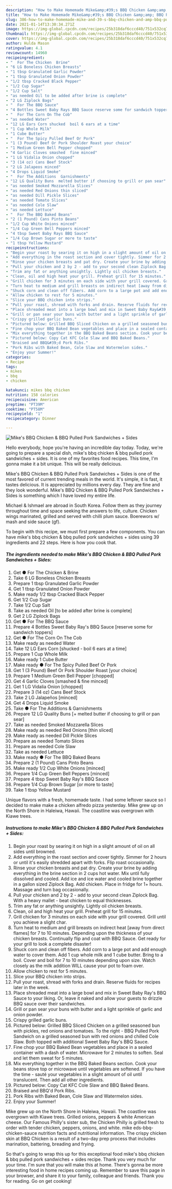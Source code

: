 ```yaml
---
description: "How to Make Homemade Mike&amp;#39;s BBQ Chicken &amp;amp; BBQ Pulled Pork Sandwiches + Sides"
title: "How to Make Homemade Mike&amp;#39;s BBQ Chicken &amp;amp; BBQ Pulled Pork Sandwiches + Sides"
slug: 386-how-to-make-homemade-mike-and-39-s-bbq-chicken-and-amp-bbq-pulled-pork-sandwiches-sides
date: 2021-01-14T13:30:34.271Z
image: https://img-global.cpcdn.com/recipes/25b318daf6cccd40/751x532cq70/mikes-bbq-chicken-bbq-pulled-pork-sandwiches-sides-recipe-main-photo.jpg
thumbnail: https://img-global.cpcdn.com/recipes/25b318daf6cccd40/751x532cq70/mikes-bbq-chicken-bbq-pulled-pork-sandwiches-sides-recipe-main-photo.jpg
cover: https://img-global.cpcdn.com/recipes/25b318daf6cccd40/751x532cq70/mikes-bbq-chicken-bbq-pulled-pork-sandwiches-sides-recipe-main-photo.jpg
author: Hulda Mason
ratingvalue: 4.1
reviewcount: 14960
recipeingredient:
- "  For The Chicken  Brine"
- "6 LG Boneless Chicken Breasts"
- "1 tbsp Granulated Garlic Powder"
- "1 tbsp Granulated Onion Powder"
- "1/2 tbsp Cracked Black Pepper"
- "1/2 Cup Sugar"
- "1/2 Cup Salt"
- "as needed Oil to be added after brine is complete"
- "2 LG Ziplock Bags"
- "  For The BBQ Sauce"
- "4 Bottles Sweet Baby Rays BBQ Sauce reserve some for sandwich toppers"
- "  For The Corn On The Cob"
- "as needed Water"
- "12 LG Ears Corn shucked  boil 6 ears at a time"
- "1 Cup Whole Milk"
- "1 Cube Butter"
- "  For The Spicy Pulled Beef Or Pork"
- "1 (3 Pound) Beef Or Pork Shoulder Roast your choice"
- "1 Medium Green Bell Pepper chopped"
- "4 Garlic Cloves smashed  fine minced"
- "1 LG Vidalia Onion chopped"
- "3 (14 oz) Cans Beef Stock"
- "2 LG Jalapeos minced"
- "4 Drops Liquid Smoke"
- "  For The Additions  Garnishments"
- "12 LG Quality Buns  melted butter if choosing to grill or pan sear"
- "as needed Smoked Mozzarella Slices"
- "as needed Red Onions thin sliced"
- "as needed Dill Pickle Slices"
- "as needed Tomato Slices"
- "as needed Cole Slaw"
- "as needed Lettuce"
- "  For The BBQ Baked Beans"
- "2 (1 Pound) Cans Pinto Beans"
- "1/2 Cup White Onions minced"
- "1/4 Cup Green Bell Peppers minced"
- "4 tbsp Sweet Baby Rays BBQ Sauce"
- "1/4 Cup Brown Sugar or more to taste"
- "1 tbsp Yellow Mustard"
recipeinstructions:
- "Begin your roast by searing it on high in a slight amount of oil on all sides until browned."
- "Add everything in the roast section and cover tightly. Simmer for 2 hours or until it&#39;s easily shredded apart with forks. Flip roast occasionally."
- "Rinse your chicken breasts and pat dry. Create your brine by adding everything in the brine section in 2 cups hot water. Mix until fully dissolved and cooled. Add ice and ice water and cooled brine together in a gallon sized Ziplock Bag. Add chicken. Place in fridge for 1+ hours. Massage and turn bag occasionally."
- "Pull your chicken and 2 by 2 - add to your second clean Ziplock Bag. With a heavy mallet - beat chicken to equal thicknesses."
- "Trim any fat or anything unsightly. Lightly oil chicken breasts."
- "Clean, oil and high heat your grill. Preheat grill for 15 minutes."
- "Grill chicken for 3 minutes on each side with your grill covered. Grill until you achieve a slight char."
- "Turn heat to medium and grill breasts on indirect heat [away from direct flames] for 7 to 10 minutes. Depending upon the thickness of your chicken breasts. Continually flip and coat with BBQ Sauce. Get ready for your grill to look a complete disaster!"
- "Shuck corn and clean off fibers. Add corn to a large pot and add enough water to cover them. Add 1 cup whole milk and 1 cube butter. Bring to a boil. Cover and boil for 7 to 10 minutes depending upon size. Watch closely as the milk addition WILL cause your pot to foam over."
- "Allow chicken to rest for 5 minutes."
- "Slice your BBQ chicken into strips."
- "Pull your roast, shread with forks and drain. Reserve fluids for recipes later in the week."
- "Place shreaded meat into a large bowl and mix in Sweet Baby Ray&#39;s BBQ Sauce to your liking. Or, leave it naked and allow your guests to drizzle BBQ sauce over their sandwiches."
- "Grill or pan sear your buns with butter and a light sprinkle of garlic and onion powder."
- "Crispy grilled garlic buns."
- "Pictured below: Grilled BBQ Sliced Chicken on a grilled seasoned bun with pickles, red onions and tomatoes. To the right - BBQ Pulled Pork Sandwich on a grilled seasoned bun with red onions and chilled Cole Slaw. Both topped with additional Sweet Baby Ray&#39;s BBQ Sauce."
- "Fine chop your BBQ Baked Bean vegetables and place in a sealed container with a dash of water. Microwave for 2 minutes to soften. Seal and let them sweat for 5 minutes."
- "Mix everything together in the BBQ Baked Beans section. Cook your beans stove top or microwave until vegetables are softened. If you have the time - sauté your vegetables in a slight amount of oil until translucent. Then add all other ingredients."
- "Pictured below: Copy Cat KFC Cole Slaw and BBQ Baked Beans."
- "Braised and BBQ&#39;d Pork Ribs."
- "Pork Ribs with Baked Bean, Cole Slaw and Watermelon sides."
- "Enjoy your Summer!"
categories:
- Recipe
tags:
- mikes
- bbq
- chicken

katakunci: mikes bbq chicken 
nutrition: 158 calories
recipecuisine: American
preptime: "PT39M"
cooktime: "PT58M"
recipeyield: "1"
recipecategory: Dinner

---
```



![Mike&#39;s BBQ Chicken &amp; BBQ Pulled Pork Sandwiches + Sides](https://img-global.cpcdn.com/recipes/25b318daf6cccd40/751x532cq70/mikes-bbq-chicken-bbq-pulled-pork-sandwiches-sides-recipe-main-photo.jpg)

Hello everybody, hope you're having an incredible day today. Today, we're going to prepare a special dish, mike&#39;s bbq chicken &amp; bbq pulled pork sandwiches + sides. It is one of my favorites food recipes. This time, I'm gonna make it a bit unique. This will be really delicious.

Mike&#39;s BBQ Chicken &amp; BBQ Pulled Pork Sandwiches + Sides is one of the most favored of current trending meals in the world. It's simple, it is fast, it tastes delicious. It is appreciated by millions every day. They are fine and they look wonderful. Mike&#39;s BBQ Chicken &amp; BBQ Pulled Pork Sandwiches + Sides is something which I have loved my entire life.

Michael &amp; Ishmael are abroad in South Korea. Follow them as they journey throughout time and space seeking the answers to life, culture. Chicken wings marinated, grilled and served with chilli plum sauce. Boerewors w/ mash and side sauce (gf).


To begin with this recipe, we must first prepare a few components. You can have mike&#39;s bbq chicken &amp; bbq pulled pork sandwiches + sides using 39 ingredients and 22 steps. Here is how you cook that.

<!--inarticleads1-->

##### The ingredients needed to make Mike&#39;s BBQ Chicken &amp; BBQ Pulled Pork Sandwiches + Sides:

1. Get  ● For The Chicken &amp; Brine
1. Take 6 LG Boneless Chicken Breasts
1. Prepare 1 tbsp Granulated Garlic Powder
1. Get 1 tbsp Granulated Onion Powder
1. Make ready 1/2 tbsp Cracked Black Pepper
1. Get 1/2 Cup Sugar
1. Take 1/2 Cup Salt
1. Take as needed Oil [to be added after brine is complete]
1. Get 2 LG Ziplock Bags
1. Get  ● For The BBQ Sauce
1. Prepare 4 Bottles Sweet Baby Ray&#39;s BBQ Sauce [reserve some for sandwich toppers]
1. Get  ● For The Corn On The Cob
1. Make ready as needed Water
1. Take 12 LG Ears Corn [shucked - boil 6 ears at a time]
1. Prepare 1 Cup Whole Milk
1. Make ready 1 Cube Butter
1. Make ready  ● For The Spicy Pulled Beef Or Pork
1. Get 1 (3 Pound) Beef Or Pork Shoulder Roast [your choice]
1. Prepare 1 Medium Green Bell Pepper [chopped]
1. Get 4 Garlic Cloves [smashed &amp; fine minced]
1. Get 1 LG Vidalia Onion [chopped]
1. Prepare 3 (14 oz) Cans Beef Stock
1. Take 2 LG Jalapeños [minced]
1. Get 4 Drops Liquid Smoke
1. Take  ● For The Additions &amp; Garnishments
1. Prepare 12 LG Quality Buns [+ melted butter if choosing to grill or pan sear]
1. Take as needed Smoked Mozzarella Slices
1. Make ready as needed Red Onions [thin sliced]
1. Make ready as needed Dill Pickle Slices
1. Prepare as needed Tomato Slices
1. Prepare as needed Cole Slaw
1. Take as needed Lettuce
1. Make ready  ● For The BBQ Baked Beans
1. Prepare 2 (1 Pound) Cans Pinto Beans
1. Make ready 1/2 Cup White Onions [minced]
1. Prepare 1/4 Cup Green Bell Peppers [minced]
1. Prepare 4 tbsp Sweet Baby Ray&#39;s BBQ Sauce
1. Prepare 1/4 Cup Brown Sugar [or more to taste]
1. Take 1 tbsp Yellow Mustard


Unique flavors with a fresh, homemade taste. I had some leftover sauce so I decided to make make a chicken alfredo pizza yesterday. Mike grew up on the North Shore in Haleiwa, Hawaii. The coastline was overgrown with Kiawe trees. 

<!--inarticleads2-->

##### Instructions to make Mike&#39;s BBQ Chicken &amp; BBQ Pulled Pork Sandwiches + Sides:

1. Begin your roast by searing it on high in a slight amount of oil on all sides until browned.
1. Add everything in the roast section and cover tightly. Simmer for 2 hours or until it&#39;s easily shredded apart with forks. Flip roast occasionally.
1. Rinse your chicken breasts and pat dry. Create your brine by adding everything in the brine section in 2 cups hot water. Mix until fully dissolved and cooled. Add ice and ice water and cooled brine together in a gallon sized Ziplock Bag. Add chicken. Place in fridge for 1+ hours. Massage and turn bag occasionally.
1. Pull your chicken and 2 by 2 - add to your second clean Ziplock Bag. With a heavy mallet - beat chicken to equal thicknesses.
1. Trim any fat or anything unsightly. Lightly oil chicken breasts.
1. Clean, oil and high heat your grill. Preheat grill for 15 minutes.
1. Grill chicken for 3 minutes on each side with your grill covered. Grill until you achieve a slight char.
1. Turn heat to medium and grill breasts on indirect heat [away from direct flames] for 7 to 10 minutes. Depending upon the thickness of your chicken breasts. Continually flip and coat with BBQ Sauce. Get ready for your grill to look a complete disaster!
1. Shuck corn and clean off fibers. Add corn to a large pot and add enough water to cover them. Add 1 cup whole milk and 1 cube butter. Bring to a boil. Cover and boil for 7 to 10 minutes depending upon size. Watch closely as the milk addition WILL cause your pot to foam over.
1. Allow chicken to rest for 5 minutes.
1. Slice your BBQ chicken into strips.
1. Pull your roast, shread with forks and drain. Reserve fluids for recipes later in the week.
1. Place shreaded meat into a large bowl and mix in Sweet Baby Ray&#39;s BBQ Sauce to your liking. Or, leave it naked and allow your guests to drizzle BBQ sauce over their sandwiches.
1. Grill or pan sear your buns with butter and a light sprinkle of garlic and onion powder.
1. Crispy grilled garlic buns.
1. Pictured below: Grilled BBQ Sliced Chicken on a grilled seasoned bun with pickles, red onions and tomatoes. To the right - BBQ Pulled Pork Sandwich on a grilled seasoned bun with red onions and chilled Cole Slaw. Both topped with additional Sweet Baby Ray&#39;s BBQ Sauce.
1. Fine chop your BBQ Baked Bean vegetables and place in a sealed container with a dash of water. Microwave for 2 minutes to soften. Seal and let them sweat for 5 minutes.
1. Mix everything together in the BBQ Baked Beans section. Cook your beans stove top or microwave until vegetables are softened. If you have the time - sauté your vegetables in a slight amount of oil until translucent. Then add all other ingredients.
1. Pictured below: Copy Cat KFC Cole Slaw and BBQ Baked Beans.
1. Braised and BBQ&#39;d Pork Ribs.
1. Pork Ribs with Baked Bean, Cole Slaw and Watermelon sides.
1. Enjoy your Summer!


Mike grew up on the North Shore in Haleiwa, Hawaii. The coastline was overgrown with Kiawe trees. Grilled onions, peppers &amp; white American cheese. Our Famous Philly&#39;s sister sub, the Chicken Philly is grilled fresh to order with tender chicken, peppers, onions, and white. mike eds-bbq-chicken-sauce nutrition facts and nutritional information. The crispy chicken skin at BBQ Chicken is a result of a two-day prep process that includes marination, battering, breading and frying. 

So that's going to wrap this up for this exceptional food mike&#39;s bbq chicken &amp; bbq pulled pork sandwiches + sides recipe. Thank you very much for your time. I'm sure that you will make this at home. There's gonna be more interesting food in home recipes coming up. Remember to save this page in your browser, and share it to your family, colleague and friends. Thank you for reading. Go on get cooking!
